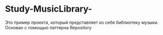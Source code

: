 # Study-MusicLibrary-
Это пример проекта, который представляет из себя библиотеку музыки. Основан с помощью паттерна Repository
